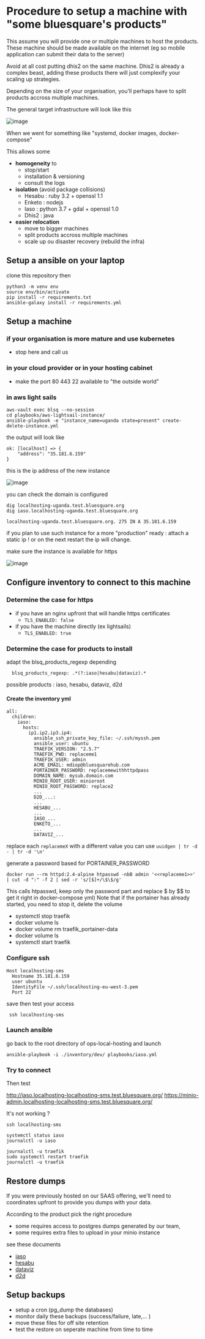 # Procedure to setup a machine with "some bluesquare's products"

This assume you will provide one or multiple machines to host the products. These machine should be made available on the internet (eg so mobile application can submit their data to the server)

Avoid at all cost putting dhis2 on the same machine. Dhis2 is already a complex beast, adding these products there will just complexify your scaling up strategies.

Depending on the size of your organisation, you'll perhaps have to split products accross multiple machines.

The general target infrastructure will look like this

![image](https://user-images.githubusercontent.com/371692/218134323-3daeadd9-646d-4357-aeb1-e69db112e14e.png)

When we went for something like "systemd, docker images, docker-compose"

This allows some

- **homogeneity** to
  - stop/start
  - installation & versioning
  - consult the logs
- **isolation** (avoid package collisions)
  - Hesabu : ruby 3.2 + openssl 1.1
  - Enketo : nodejs
  - Iaso : python 3.7 + gdal + openssl 1.0
  - Dhis2 : java
- **easier relocation**
  - move to bigger machines
  - split products accross multiple machines
  - scale up ou disaster recovery (rebuild the infra)

## Setup a ansible on your laptop

clone this repository then

```
python3 -m venv env
source env/bin/activate
pip install -r requirements.txt
ansible-galaxy install -r requirements.yml
```

## Setup a machine

### if your organisation is more mature and use kubernetes

- stop here and call us

### in your cloud provider or in your hosting cabinet

- make the port 80 443 22 available to "the outside world"

### in aws light sails

```
aws-vault exec blsq --no-session
cd playbooks/aws-lightsail-instance/
ansible-playbook -e "instance_name=uganda state=present" create-delete-instance.yml
```

the output will look like

```
ok: [localhost] => {
    "address": "35.181.6.159"
}
```

this is the ip address of the new instance

![image](https://user-images.githubusercontent.com/371692/201858120-f7a7ca4c-17e8-4eef-ae5a-0bfbc5bcacbd.png)

you can check the domain is configured

```
dig localhosting-uganda.test.bluesquare.org
dig iaso.localhosting-uganda.test.bluesquare.org

localhosting-uganda.test.bluesquare.org. 275 IN A 35.181.6.159
```

if you plan to use such instance for a more "production" ready : attach a static ip !
or on the next restart the ip will change.

make sure the instance is available for https

![image](https://user-images.githubusercontent.com/371692/201864757-4d26fab7-619f-43f4-8941-34df123f191a.png)

## Configure inventory to connect to this machine

### Determine the case for https

- if you have an nginx upfront that will handle https certificates
  - `TLS_ENABLED: false`
- if you have the machine directly (ex lightsails)
  - `TLS_ENABLED: true`

### Determine the case for products to install

adapt the blsq_products_regexp depending

```
  blsq_products_regexp: .*(?:iaso|hesabu|dataviz).*
```

possible products : iaso, hesabu, dataviz, d2d

#### Create the inventory yml

```
all:
  children:
    iaso:
      hosts:
        ip1.ip2.ip3.ip4:
          ansible_ssh_private_key_file: ~/.ssh/myssh.pem
          ansible_user: ubuntu
          TRAEFIK_VERSION: "2.5.7"
          TRAEFIK_PWD: replaceme1
          TRAEFIK_USER: admin
          ACME_EMAIL: mdiop@bluesquarehub.com
          PORTAINER_PASSWORD: replacemewithhttpdpass
          DOMAIN_NAME: mysub.domain.com
          MINIO_ROOT_USER: minioroot
          MINIO_ROOT_PASSWORD: replace2
          ...
          D2D_...:
          ...
          HESABU_...
          ...
          IASO_...
          ENKETO_...
          ...
          DATAVIZ_...

```

replace each `replacemeX` with a different value you can use `uuidgen | tr -d - | tr -d '\n'`

generate a password based for PORTAINER_PASSWORD

```
docker run --rm httpd:2.4-alpine htpasswd -nbB admin '<<replaceme1>>' | cut -d ":" -f 2 | sed -r 's/[$]+/\$\$/g'
```

This calls htpasswd, keep only the password part and replace $ by $$ to get it right in docker-compose yml)
Note that if the portainer has already started, you need to stop it, delete the volume

- systemctl stop traefik
- docker volume ls
- docker volume rm traefik_portainer-data
- docker volume ls
- systemctl start traefik

### Configure ssh

```
Host localhosting-sms
  Hostname 35.181.6.159
  user ubuntu
  IdentityFile ~/.ssh/localhosting-eu-west-3.pem
  Port 22
```

save then test your access

```
 ssh localhosting-sms
```

### Launch ansible

go back to the root directory of ops-local-hosting and launch

```
ansible-playbook -i ./inventory/dev/ playbooks/iaso.yml
```

### Try to connect

Then test

http://iaso.localhosting-localhosting-sms.test.bluesquare.org/
https://minio-admin.localhosting-localhosting-sms.test.bluesquare.org/

It's not working ?

```
ssh localhosting-sms

systemctl status iaso
journalctl -u iaso

journalctl -u traefik
sudo systemctl restart traefik
journalctl -u traefik
```

## Restore dumps

If you were previously hosted on our SAAS offering, we'll need to coordinates upfront to provide you dumps with your data.

According to the product pick the right procedure

- some requires access to postgres dumps generated by our team,
- some requires extra files to upload in your minio instance

see these documents

- [iaso](./docs/restore-iaso.md)
- [hesabu](./docs/restore-hesabu.md)
- [dataviz](./docs/restore-dataviz.md)
- [d2d](./docs/restore-d2d.md)

## Setup backups

- setup a cron (pg_dump the databases)
- monitor daily these backups (success/failure, late,... )
- move these files for off site retention
- test the restore on seperate machine from time to time
